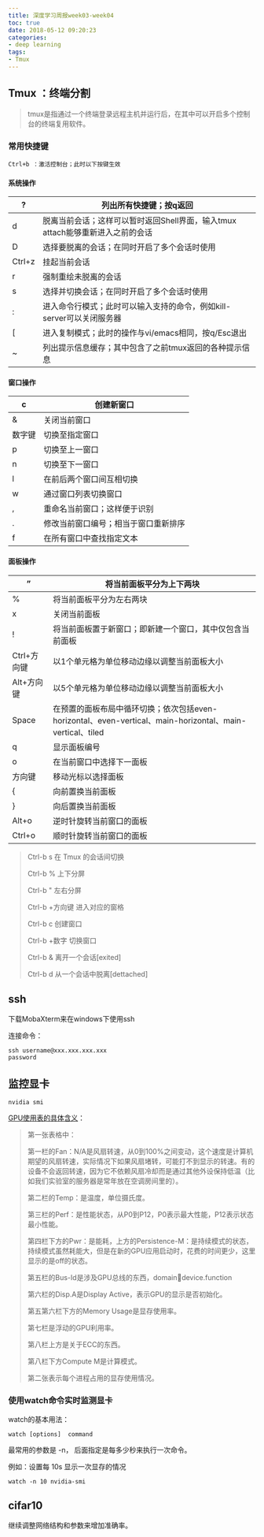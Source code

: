 ```yaml
---
title: 深度学习周报week03-week04
toc: true
date: 2018-05-12 09:20:23
categories:
- deep learning
tags:
- Tmux
---
```


## Tmux ：终端分割

> tmux是指通过一个终端登录远程主机并运行后，在其中可以开启多个控制台的终端复用软件。

### 常用快捷键

`Ctrl+b ：激活控制台；此时以下按键生效`

#### 系统操作

| ?      | 列出所有快捷键；按q返回                                      |
| ------ | ------------------------------------------------------------ |
| d      | 脱离当前会话；这样可以暂时返回Shell界面，输入tmux attach能够重新进入之前的会话 |
| D      | 选择要脱离的会话；在同时开启了多个会话时使用                 |
| Ctrl+z | 挂起当前会话                                                 |
| r      | 强制重绘未脱离的会话                                         |
| s      | 选择并切换会话；在同时开启了多个会话时使用                   |
| :      | 进入命令行模式；此时可以输入支持的命令，例如kill-server可以关闭服务器 |
| [      | 进入复制模式；此时的操作与vi/emacs相同，按q/Esc退出          |
| ~      | 列出提示信息缓存；其中包含了之前tmux返回的各种提示信息       |

#### 窗口操作

| c      | 创建新窗口                           |
| ------ | ------------------------------------ |
| &      | 关闭当前窗口                         |
| 数字键 | 切换至指定窗口                       |
| p      | 切换至上一窗口                       |
| n      | 切换至下一窗口                       |
| l      | 在前后两个窗口间互相切换             |
| w      | 通过窗口列表切换窗口                 |
| ,      | 重命名当前窗口；这样便于识别         |
| .      | 修改当前窗口编号；相当于窗口重新排序 |
| f      | 在所有窗口中查找指定文本             |

#### 面板操作

| ”           | 将当前面板平分为上下两块                                     |
| ----------- | ------------------------------------------------------------ |
| %           | 将当前面板平分为左右两块                                     |
| x           | 关闭当前面板                                                 |
| !           | 将当前面板置于新窗口；即新建一个窗口，其中仅包含当前面板     |
| Ctrl+方向键 | 以1个单元格为单位移动边缘以调整当前面板大小                  |
| Alt+方向键  | 以5个单元格为单位移动边缘以调整当前面板大小                  |
| Space       | 在预置的面板布局中循环切换；依次包括even-horizontal、even-vertical、main-horizontal、main-vertical、tiled |
| q           | 显示面板编号                                                 |
| o           | 在当前窗口中选择下一面板                                     |
| 方向键      | 移动光标以选择面板                                           |
| {           | 向前置换当前面板                                             |
| }           | 向后置换当前面板                                             |
| Alt+o       | 逆时针旋转当前窗口的面板                                     |
| Ctrl+o      | 顺时针旋转当前窗口的面板                                     |

> Ctrl-b s			在 Tmux 的会话间切换
>
> Ctrl-b %			上下分屏
>
> Ctrl-b "			左右分屏
>
> Ctrl-b +方向键	进入对应的窗格
>
> Ctrl-b c			创建窗口
>
> Ctrl-b +数字		切换窗口 
>
> Ctrl-b &			离开一个会话[exited]
>
> Ctrl-b d			从一个会话中脱离[dettached]

## ssh

下载MobaXterm来在windows下使用ssh

连接命令：

```shell
ssh username@xxx.xxx.xxx.xxx
password
```

## 监控显卡

```shell
nvidia smi
```

[GPU使用表的具体含义](https://blog.csdn.net/bruce_0712/article/details/63683787)：

> 第一张表格中： 
>
> 第一栏的Fan：N/A是风扇转速，从0到100%之间变动，这个速度是计算机期望的风扇转速，实际情况下如果风扇堵转，可能打不到显示的转速。有的设备不会返回转速，因为它不依赖风扇冷却而是通过其他外设保持低温（比如我们实验室的服务器是常年放在空调房间里的）。
>
>
> 第二栏的Temp：是温度，单位摄氏度。 
>
> 第三栏的Perf：是性能状态，从P0到P12，P0表示最大性能，P12表示状态最小性能。 
>
> 第四栏下方的Pwr：是能耗，上方的Persistence-M：是持续模式的状态，持续模式虽然耗能大，但是在新的GPU应用启动时，花费的时间更少，这里显示的是off的状态。
>
>
> 第五栏的Bus-Id是涉及GPU总线的东西，domain:bus:device.function 
>
> 第六栏的Disp.A是Display Active，表示GPU的显示是否初始化。 
>
> 第五第六栏下方的Memory Usage是显存使用率。 
>
> 第七栏是浮动的GPU利用率。 
>
> 第八栏上方是关于ECC的东西。 
>
> 第八栏下方Compute M是计算模式。 
>
> 第二张表示每个进程占用的显存使用情况。

### 使用watch命令实时监测显卡

watch的基本用法：

```shell
watch [options]  command
```

最常用的参数是 -n， 后面指定是每多少秒来执行一次命令。

例如：设置每 10s 显示一次显存的情况

```shell
watch -n 10 nvidia-smi
```

## cifar10

继续调整网络结构和参数来增加准确率。